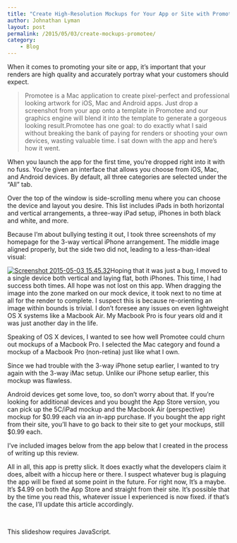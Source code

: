 ```yaml
---
title: "Create High-Resolution Mockups for Your App or Site with Promotee"
author: Johnathan Lyman
layout: post
permalink: /2015/05/03/create-mockups-promotee/
category:
    - Blog
---
```


When it comes to promoting your site or app, it’s important that your renders are high quality and accurately portray what your customers should expect.

> Promotee is a Mac application to create pixel-perfect and professional looking artwork for iOS, Mac and Android apps. Just drop a screenshot from your app onto a template in Promotee and our graphics engine will blend it into the template to generate a gorgeous looking result.Promotee has one goal: to do exactly what I said without breaking the bank of paying for renders or shooting your own devices, wasting valuable time. I sat down with the app and here’s how it went.

When you launch the app for the first time, you’re dropped right into it with no fuss. You’re given an interface that allows you choose from iOS, Mac, and Android devices. By default, all three categories are selected under the “All” tab.

Over the top of the window is side-scrolling menu where you can choose the device and layout you desire. This list includes iPads in both horizontal and vertical arrangements, a three-way iPad setup, iPhones in both black and white, and more.

Because I’m about bullying testing it out, I took three screenshots of my homepage for the 3-way vertical iPhone arrangement. The middle image aligned properly, but the side two did not, leading to a less-than-ideal visual:

[![Screenshot 2015-05-03 15.45.32](https://i0.wp.com/johnathanlyman.com/wp-content/uploads/2015/05/Screenshot-2015-05-03-15.45.32.png?resize=882%2C699)](https://i0.wp.com/johnathanlyman.com/wp-content/uploads/2015/05/Screenshot-2015-05-03-15.45.32.png)Hoping that it was just a bug, I moved to a single device both vertical and laying flat, both iPhones. This time, I had success both times. All hope was not lost on this app. When dragging the image into the zone marked on our mock device, it took next to no time at all for the render to complete. I suspect this is because re-orienting an image within bounds is trivial. I don’t foresee any issues on even lightweight OS X systems like a Macbook Air. My Macbook Pro is four years old and it was just another day in the life.

Speaking of OS X devices, I wanted to see how well Promotee could churn out mockups of a Macbook Pro. I selected the Mac category and found a mockup of a Macbook Pro (non-retina) just like what I own.

Since we had trouble with the 3-way iPhone setup earlier, I wanted to try again with the 3-way iMac setup. Unlike our iPhone setup earlier, this mockup was flawless.

Android devices get some love, too, so don’t worry about that. If you’re looking for additional devices and you bought the App Store version, you can pick up the 5C/iPad mockup and the Macbook Air (perspective) mockup for $0.99 each via an in-app purchase. If you bought the app right from their site, you’ll have to go back to their site to get your mockups, still $0.99 each.

I’ve included images below from the app below that I created in the process of writing up this review.

All in all, this app is pretty slick. It does exactly what the developers claim it does, albeit with a hiccup here or there. I suspect whatever bug is plaguing the app will be fixed at some point in the future. For right now, It’s a maybe. It’s $4.99 on both the App Store and straight from their site. It’s possible that by the time you read this, whatever issue I experienced is now fixed. if that’s the case, I’ll update this article accordingly.

&nbsp;

This slideshow requires JavaScript.

&nbsp;

&nbsp;

